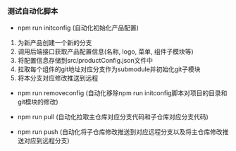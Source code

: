 ### 测试自动化脚本

* npm run initconfig (自动化初始化产品配置)

1. 为新产品创建一个新的分支
2. 调用后端接口获取产品配置信息(名称, logo, 菜单, 组件子模块等)
3. 将配置信息存储到src/productConfig.json文件中
4. 拉取每个组件的git地址对应分支作为submodule并初始化git子模块
5. 将本分支对应修改推送到远程

* npm run removeconfig (自动化移除npm run initconfig脚本对项目的目录和git模块的修改)

* npm run pull (自动化拉取主仓库对应分支代码和子仓库对应分支代码)

* npm run push (自动化将子仓库修改推送到对应远程分支以及将主仓库修改推送对应到远程分支)
